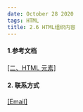 ```yaml
---
date: October 28 2020
tags: HTML
title: 2.6 HTML组织内容
---
```


#### 1.参考文档

[[二、HTML 元素]](https://web-dolphin.github.io/2020/10/28/HTML/Tutorial/%E4%BA%8C%E3%80%81HTML%20%E5%85%83%E7%B4%A0/)

#### 2. 联系方式

[[Email]](yuanmin8888@outlook.com)
